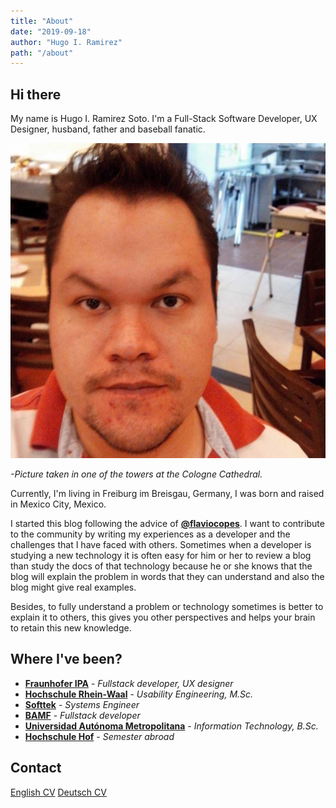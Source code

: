 ```yaml
---
title: "About"
date: "2019-09-18"
author: "Hugo I. Ramirez"
path: "/about"
---
```


## Hi there

My name is Hugo I. Ramirez Soto. I'm a Full-Stack Software Developer, UX Designer, husband, father and baseball fanatic.

![Personal picture](src/../../images/personalPicture.jpg)

<!-- markdownlint-disable MD033 MD026 -->

<em>-Picture taken in one of the towers at the Cologne Cathedral.</em>

Currently, I'm living in Freiburg im Breisgau, Germany, I was born and raised in Mexico City, Mexico.

I started this blog following the advice of <a href="https://twitter.com/flaviocopes" target="_blank">**@flaviocopes**</a>. I want to contribute to the community by writing my experiences as a developer and the challenges that I have faced with others. Sometimes when a developer is studying a new technology it is often easy for him or her to review a blog than study the docs of that technology because he or she knows that the blog will explain the problem in words that they can understand and also the blog might give real examples.

Besides, to fully understand a problem or technology sometimes is better to explain it to others, this gives you other perspectives and helps your brain to retain this new knowledge.

## Where I've been?

- <a href="https://www.ipa.fraunhofer.de/" target="_blank">**Fraunhofer IPA**</a> - <em>Fullstack developer, UX designer</em>
- <a href="https://www.hochschule-rhein-waal.de/en" target="_blank">**Hochschule Rhein-Waal**</a> - <em>Usability Engineering, M.Sc.</em>
- <a href="https://www.softtek.com/" target="_blank">**Softtek**</a> - <em>Systems Engineer</em>
- <a href="https://bamf.com.mx/" target="_blank">**BAMF**</a> - <em>Fullstack developer</em>
- <a href="http://www.cua.uam.mx/" target="_blank">**Universidad Autónoma Metropolitana**</a> - <em>Information Technology, B.Sc.</em>
- <a href="https://www.hof-university.de/" target="_blank">**Hochschule Hof**</a> - <em>Semester abroad</em>

## Contact

<a href="https://drive.google.com/file/d/1O3bR1_mJiLs8gAgJ6-Bgr5Q1GyaZj0RE/view?usp=sharing" target="_blank">English CV</a>
<a href="https://drive.google.com/file/d/17cMtiQnkMcJLna682X-p3wmN76JX5lIH/view?usp=sharing" target="_blank">Deutsch CV</a>
